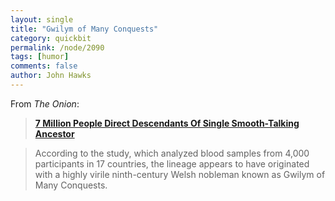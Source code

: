 ```yaml
---
layout: single 
title: "Gwilym of Many Conquests" 
category: quickbit
permalink: /node/2090
tags: [humor] 
comments: false 
author: John Hawks 
---
```


From <i>The Onion</i>: 

<blockquote><b><a href="http://www.theonion.com/content/news/7_million_people_direct?utm_source=a-section">7 Million People Direct Descendants Of Single Smooth-Talking Ancestor </a></b></blockquote>

<blockquote>According to the study, which analyzed blood samples from 4,000 participants in 17 countries, the lineage appears to have originated with a highly virile ninth-century Welsh nobleman known as Gwilym of Many Conquests.</blockquote>




